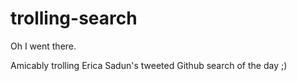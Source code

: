 # trolling-search
Oh I went there.

Amicably trolling Erica Sadun's tweeted Github search of the day ;)
